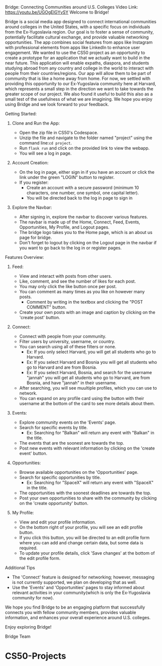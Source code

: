 Bridge: Connecting Communities around U.S. Colleges
Video Link: https://youtu.be/UGOgEIGYvSY
Welcome to Bridge!

Bridge is a social media app designed to connect international communities around colleges in the United States, with a specific focus on individuals from the Ex-Yugoslavia region. Our goal is to foster a sense of community, potentially facilitate cultural exchange, and provide valuable networking opportunities. The app combines social features from apps like Instagram with professional elements from apps like LinkedIn to enhance user engagement. We wanted to use the CS50 project as an opportunity to create a prototype for an application that we actually want to build in the near future. This application will enable expaths, diaspora, and students studying abroad from any country and college in the world to interact with people from their countries/regions. Our app will allow them to be part of community that is like a home away from home. For now, we settled with providing this opportunity to our Ex-Yugoslavia community here at Harvard, which represents a small step in the direction we want to take towards the greater scope of our project. We also found it useful to build this also as a small test of the usefulness of what we are imagining. We hope you enjoy using Bridge and we look forward to your feedback.


Getting Started:

1. Clone and Run the App:
   - Open the zip file in CS50's Codespace.
   - Unzip the file and navigate to the folder named "project" using the command line:`cd project`.
   - Run `flask run` and click on the provided link to view the webapp.
   - You will see a log in page.


2. Account Creation:
   - On the log in page, either sign in if you have an account or click the link under the green "LOGIN" button to register.
   - If you register:
      - Create an account with a secure password (minimum 10 characters, one number, one symbol, one capital letter).
      - You will be directed back to the log in page to sign in


3. Explore the Navbar:
   - After signing in, explore the navbar to discover various features.
   - The navbar is made up of the Home, Connect, Feed, Events, Opportunities, My Profile, and Logout pages.
   - The bridge logo takes you to the Home page, which is an about us page for bridge.
   - Don't forget to logout by clicking on the Logout page in the navbar if you want to go back to the log in or register pages.

 Features Overview:

1. Feed:
   - View and interact with posts from other users.
   - Like, comment, and see the number of likes for each post.
   - You may only click the like button once per post.
   - You can comment as many times as you like on however many posts.
      - Comment by writing in the textbox and clicking the "POST COMMENT" button.
   - Create your own posts with an image and caption by clicking on the 'create post' button.

2. Connect:
   - Connect with people from your community.
   - Filter users by university, username, or country.
   - You can search using all of these filters or none.
      - Ex: If you only select Harvard, you will get all students who go to Harvard.
      - Ex: If you select Harvard and Bosnia you will get all students who go to Harvard and are from Bosnia.
      - Ex: If you select Harvard, Bosnia, and search for the username "jannah" you will get all students who go to Harvard, are from Bosnia, and have "jannah" in their username.
   - After searching, you will see muultiple profiles, which you can use to network.
   - You can expand on any profile card using the button with their username at the bottom of the card to see more details about them.

3. Events:
   - Explore community events on the 'Events' page.
   - Search for specific events by title.
      - Ex: Searching for "Balkan" will return any event with "Balkan" in the title.
   - The events that are the soonest are towards the top.
   - Post new events with relevant information by clicking on the 'create event' button.

4. Opportunities:
   - Browse available opportunities on the 'Opportunities' page.
   - Search for specific opportunities by title.
      - Ex: Searching for "SpaceX" will return any event with "SpaceX" in the title.
   - The opportunities with the soonest deadlines are towards the top.
   - Post your own opportunities to share with the community by clicking on the 'create opportunity' button.

5. My Profile:
   - View and edit your profile information.
   - On the bottom right of your profile, you will see an edit profile button.
   - If you click this button, you will be directed to an edit profile form where you can add and change certain data, but some data is required.
   - To update your profile details, click 'Save changes' at the bottom of the edit profile form.

Additional Tips

- The 'Connect' feature is designed for networking; however, messaging is not currently supported, we plan on developing that as well.
- Use the 'Events' and 'Opportunities' pages to stay informed about relevant activities in your community(which is only the Ex-Yugoslavia community for now).

We hope you find Bridge to be an engaging platform that successfully connects you with fellow community members, provides valuable information, and enhances your overall experience around U.S. colleges.

Enjoy exploring Bridge!

Bridge Team
# CS50-Projects
